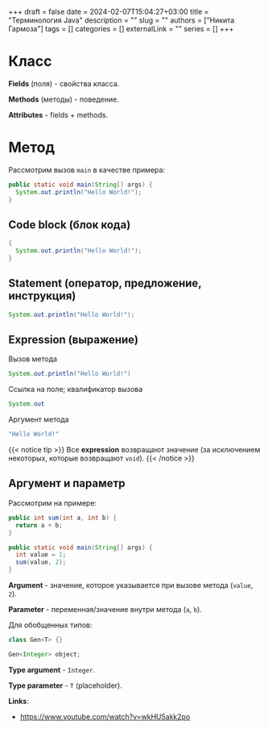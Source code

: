 +++ 
draft = false
date = 2024-02-07T15:04:27+03:00
title = "Терминология Java"
description = ""
slug = ""
authors = ["Никита Гармоза"]
tags = []
categories = []
externalLink = ""
series = []
+++

# Класс

**Fields** (поля) - свойства класса.

**Methods** (методы) - поведение.

**Attributes** - fields + methods.

# Метод

Рассмотрим вызов `main` в качестве примера:

```java
public static void main(String[] args) {
  System.out.println("Hello World!");
}
```

## Code block (блок кода)

```java
{
  System.out.println("Hello World!");
}
```

## Statement (оператор, предложение, инструкция)

```java
System.out.println("Hello World!");
```

## Expression (выражение)

Вызов метода

```java
System.out.println("Hello World!")
```

Ссылка на поле; квалификатор вызова

```java
System.out
```

Аргумент метода

```java
"Hello World!"
```

{{< notice tip >}}
Все **expression** возвращают значение (за исключением некоторых, которые возвращают `void`).
{{< /notice >}}

## Аргумент и параметр

Рассмотрим на примере:

```java
public int sum(int a, int b) {
  return a + b;
}

public static void main(String[] args) {
  int value = 1;
  sum(value, 2);
}
```

**Argument** - значение, которое указывается при вызове метода (`value`, `2`).

**Parameter** - переменная/значение внутри метода (`a`, `b`).

Для обобщенных типов:

```java
class Gen<T> {}

Gen<Integer> object;
```

**Type argument** - `Integer`.

**Type parameter** - `T` (placeholder).

**Links**:

- https://www.youtube.com/watch?v=wkHU5akk2po
